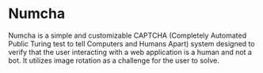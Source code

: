 # Numcha
Numcha is a simple and customizable CAPTCHA (Completely Automated Public Turing test to tell Computers and Humans Apart) system designed to verify that the user interacting with a web application is a human and not a bot. It utilizes image rotation as a challenge for the user to solve.

